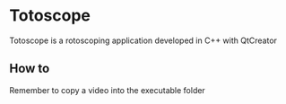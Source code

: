 # Totoscope
Totoscope is a rotoscoping application developed in C++ with QtCreator
## How to
Remember to copy a video into the executable folder